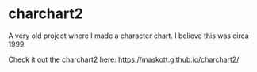 # charchart2
A very old project where I made a character chart. I believe this was circa 1999.

Check it out the charchart2 here: https://maskott.github.io/charchart2/
